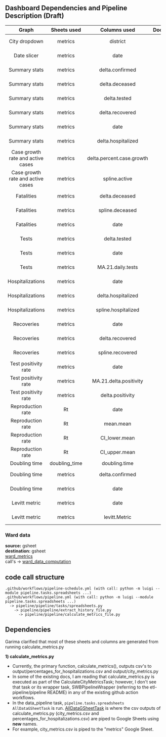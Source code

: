 
## Dashboard Dependencies and Pipeline Description (Draft)

|               Graph               |  Sheets used  |        Columns used       | Documented | Code                                      |Source|
|:---------------------------------:|:-------------:|:-------------------------:|:----------:|:-----------------------------------------:|:---|
|           City dropdown           |    metrics    |          district         |     n/a    |pipeline/pipeline/extract_history_file.py|covid19india API|
|            Date slicer            |    metrics    |            date           |     n/a    |pipeline/pipeline/extract_history_file.py|covid19india API|
|           Summary stats           |    metrics    |      delta.confirmed      |     n/a    |pipeline/pipeline/calculate_metrics_file.py|covid19india API|
|           Summary stats           |    metrics    |       delta.deceased      |     n/a    |pipeline/pipeline/calculate_metrics_file.py|covid19india API|
|           Summary stats           |    metrics    |        delta.tested       |     n/a    |pipeline/pipeline/calculate_metrics_file.py|covid19india API|
|           Summary stats           |    metrics    |      delta.recovered      |     n/a    |pipeline/pipeline/calculate_metrics_file.py|covid19india API|
|           Summary stats           |    metrics    |            date           |     n/a    |pipeline/pipeline/extract_history_file.py|covid19india API|
|           Summary stats           |    metrics    |     delta.hospitalized    |     n/a    |pipeline/pipeline/calculate_metrics_file.py|covid19india API|
| Case growth rate and active cases |    metrics    | delta.percent.case.growth |     n/a    |pipeline/pipeline/calculate_metrics_file.py|covid19india API|
| Case growth rate and active cases |    metrics    |       spline.active       |     n/a    |pipeline/pipeline/calculate_metrics_file.py|covid19india API|
|             Fatalities            |    metrics    |       delta.deceased      |     n/a    |pipeline/pipeline/calculate_metrics_file.py|covid19india API|
|             Fatalities            |    metrics    |      spline.deceased      |     n/a    |pipeline/pipeline/calculate_metrics_file.py|covid19india API|
|             Fatalities            |    metrics    |            date           |     n/a    |pipeline/pipeline/extract_history_file.py|covid19india API|
|               Tests               |    metrics    |        delta.tested       |     n/a    |pipeline/pipeline/calculate_metrics_file.py|covid19india API|
|               Tests               |    metrics    |            date           |     n/a    |pipeline/pipeline/extract_history_file.py|covid19india API|
|               Tests               |    metrics    |     MA.21.daily.tests     |     n/a    |pipeline/pipeline/calculate_metrics_file.py|covid19india API|
|          Hospitalizations         |    metrics    |            date           |     n/a    |pipeline/pipeline/extract_history_file.py|covid19india API|
|          Hospitalizations         |    metrics    |     delta.hospitalized    |     n/a    |pipeline/pipeline/calculate_metrics_file.py|covid19india API|
|          Hospitalizations         |    metrics    |    spline.hospitalized    |     n/a    |pipeline/pipeline/calculate_metrics_file.py|covid19india API|
|             Recoveries            |    metrics    |            date           |     n/a    |pipeline/pipeline/extract_history_file.py|covid19india API|
|             Recoveries            |    metrics    |      delta.recovered      |     n/a    |pipeline/pipeline/calculate_metrics_file.py|covid19india API|
|             Recoveries            |    metrics    |      spline.recovered     |     n/a    |pipeline/pipeline/calculate_metrics_file.py|covid19india API|
|        Test positivity rate       |    metrics    |            date           |     n/a    |pipeline/pipeline/calculate_metrics_file.py|covid19india API|
|        Test positivity rate       |    metrics    |   MA.21.delta.positivity  |     n/a    |pipeline/pipeline/calculate_metrics_file.py|covid19india API|
|        Test positivity rate       |    metrics    |      delta.positivity     |     n/a    |pipeline/pipeline/calculate_metrics_file.py|covid19india API|
|         Reproduction rate         |       Rt      |            date           |     n/a    |                                           ||
|         Reproduction rate         |       Rt      |         mean.mean         |     n/a    |                                           ||
|         Reproduction rate         |       Rt      |       CI_lower.mean       |     n/a    |                                           ||
|         Reproduction rate         |       Rt      |       CI_upper.mean       |     n/a    |                                           ||
|           Doubling time           | doubling_time |       doubling.time       |     n/a    |                                           ||
|           Doubling time           |    metrics    |      delta.confirmed      |     n/a    |pipeline/pipeline/calculate_metrics_file.py|covid19india API|
|           Doubling time           |    metrics    |            date           |     n/a    |pipeline/pipeline/extract_history_file.py|covid19india API|
|           Levitt metric           |    metrics    |            date           |     n/a    |Ppipeline/pipeline/extract_history_file.py|covid19india API|
|           Levitt metric           |    metrics    |       levitt.Metric       |     n/a    |pipeline/pipeline/calculate_metrics_file.py|covid19india API|

### Ward data 
**source:** gsheet <br />
**destination:** gsheet <br />
[ward_metrics](https://github.com/swb-ief/etl-pipeline/blob/master/pipeline/pipeline/ward_metrics.py) <br />
call's -> [ward_data_computation](https://github.com/swb-ief/etl-pipeline/blob/master/pipeline/pipeline/ward_data_computation.py)

## code call structure
```
.github/workflows/pipeline-schedule.yml (with call: python -m luigi --module pipeline.tasks.spreadsheets ...)
.github/workflows/pipeline.yml (with call: python -m luigi --module pipeline.tasks.spreadsheets ...)
  -> pipeline/pipeline/tasks/spreadsheets.py
    -> pipeline/pipeline/extract_history_file.py
      -> pipeline/pipeline/calculate_metrics_file.py
```

## Dependencies 

Garima clarified that most of these sheets and columns are generated from running calculate_metrics.py


**1) calculate_metrics.py**
- Currently, the primary function, calculate_metrics(), outputs csv's to output/percentages_for_hospitalizations.csv and output/city_metrics.py
- In some of the existing docs, I am reading that calculate_metrics.py is executed as part of the CalculateCityMetricsTask; however, I don't see that task or its wrapper task, SWBPipelineWrapper (referring to the etl-pipeline/pipeline README) in any of the existing github action workflows. 
- In the data_pipeline task, `pipeline.tasks.spreadsheets AllDataGSheetTask` is run. [AllDataGSheetTask](https://github.com/swb-ief/etl-pipeline/blob/6e1096d0b170103504e68df71e4c849f2abe3188/pipeline/pipeline/tasks/spreadsheets.py#L32) is where the csv outputs of calculate_metrics.py (city_metrics.csv and percentages_for_hospitalizations.csv) are piped to Google Sheets using **new** names. 
- For example, city_metrics.csv is piped to the "metrics" Google Sheet. 




